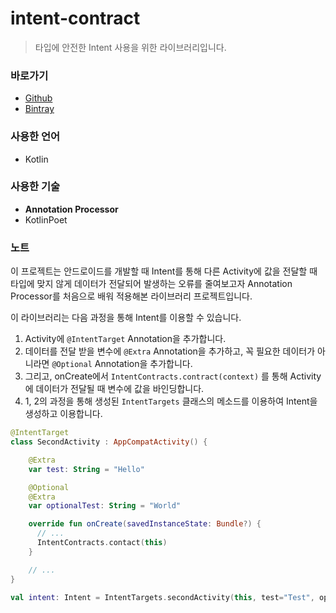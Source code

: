 # intent-contract

> 타입에 안전한 Intent 사용을 위한 라이브러리입니다.

### 바로가기

- [Github](https://github.com/namhyun-gu/intent-contract)
- [Bintray](https://bintray.com/namhyun-gu/intentcontract/intentcontract-compiler/0.1.2)

### 사용한 언어

- Kotlin

### 사용한 기술

- **Annotation Processor**
- KotlinPoet

### 노트

이 프로젝트는 안드로이드를 개발할 때 Intent를 통해 다른 Activity에 값을 전달할 때 타입에 맞지 않게 데이터가 전달되어 발생하는 오류를 줄여보고자 Annotation Processor를 처음으로 배워 적용해본 라이브러리 프로젝트입니다.

이 라이브러리는 다음 과정을 통해 Intent를 이용할 수 있습니다.

1.  Activity에 `@IntentTarget` Annotation을 추가합니다.
2.  데이터를 전달 받을 변수에 `@Extra` Annotation을 추가하고, 꼭 필요한 데이터가 아니라면 `@Optional` Annotation을 추가합니다.
3.  그리고, onCreate에서 `IntentContracts.contract(context)` 를 통해 Activity에 데이터가 전달될 때 변수에 값을 바인딩합니다.
4.  1, 2의 과정을 통해 생성된 `IntentTargets` 클래스의 메소드를 이용하여 Intent을 생성하고 이용합니다.

```kotlin
@IntentTarget
class SecondActivity : AppCompatActivity() {

    @Extra
    var test: String = "Hello"

    @Optional
    @Extra
    var optionalTest: String = "World"

    override fun onCreate(savedInstanceState: Bundle?) {
      // ...
      IntentContracts.contact(this)
    }

    // ...
}
```

```kotlin
val intent: Intent = IntentTargets.secondActivity(this, test="Test", optionalTest=null)
```
